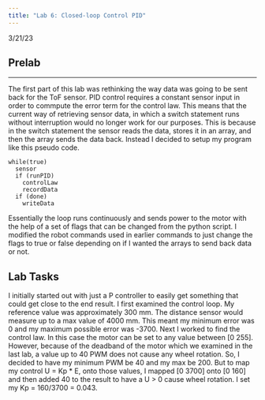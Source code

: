 ```yaml
---
title: "Lab 6: Closed-loop Control PID"
---
```


3/21/23

## Prelab
---
The first part of this lab was rethinking the way data was going to be sent back for the ToF sensor. PID control requires a constant sensor input in order to commpute the error term for the control law. This means that the current way of retrieving sensor data, in which a switch statement runs without interruption would no longer work for our purposes. This is because in the switch statement the sensor reads the data, stores it in an array, and then the array sends the data back. Instead I decided to setup my program like this pseudo code.

```code
while(true)
  sensor
  if (runPID)
    controlLaw
    recordData
  if (done)
    writeData
```
Essentially the loop runs continuously and sends power to the motor with the help of a set of flags that can be changed from the python script. I modified the robot commands used in earlier commands to just change the flags to true or false depending on if I wanted the arrays to send back data or not.

## Lab Tasks

I initially started out with just a P controller to easily get something that could get close to the end result. I first examined the control loop. My reference value was approximately 300 mm. The distance sensor would measure up to a max value of 4000 mm. This meant my minimum error was 0 and my maximum possible error was -3700. Next I worked to find the control law. In this case the motor can be set to any value between [0 255]. However, because of the deadband of the motor which we examined in the last lab, a value up to 40 PWM does not cause any wheel rotation. So, I decided to have my minimum PWM be 40 and my max be 200. But to map my control U = Kp * E, onto those values, I mapped [0 3700] onto [0 160] and then added 40 to the result to have a U > 0 cause wheel rotation. I set my Kp = 160/3700 = 0.043.
